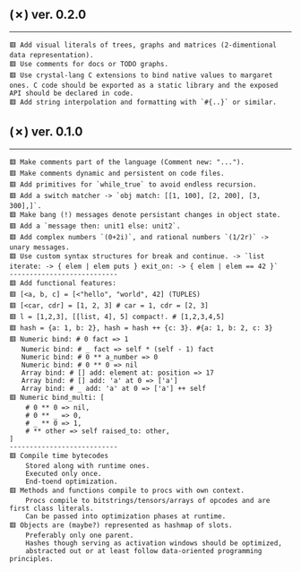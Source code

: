 ## (✗) ver. 0.2.0
-----------------
    🟥 Add visual literals of trees, graphs and matrices (2-dimentional data representation).
    🟥 Use comments for docs or TODO graphs.
    🟥 Use crystal-lang C extensions to bind native values to margaret ones. C code should be exported as a static library and the exposed API should be declared in code.
    🟥 Add string interpolation and formatting with `#{..}` or similar.

## (✗) ver. 0.1.0
-----------------
    🟥 Make comments part of the language (Comment new: "...").
    🟥 Make comments dynamic and persistent on code files.
    🟥 Add primitives for `while_true` to avoid endless recursion.
    🟥 Add a switch matcher -> `obj match: [[1, 100], [2, 200], [3, 300],]`.
    🟥 Make bang (!) messages denote persistant changes in object state.
    🟥 Add a `message then: unit1 else: unit2`.
    🟥 Add complex numbers `(0+2i)`, and rational numbers `(1/2r)` -> unary messages.
    🟥 Use custom syntax structures for break and continue. -> `list iterate: -> { elem | elem puts } exit_on: -> { elem | elem == 42 }`
    ---------------------------
    🟥 Add functional features:
    🟥 [<a, b, c] = [<"hello", "world", 42] (TUPLES)
    🟥 [<car, cdr] = [1, 2, 3] # car = 1, cdr = [2, 3]
    🟥 l = [1,2,3], [[list, 4], 5] compact!. # [1,2,3,4,5]
    🟥 hash = {a: 1, b: 2}, hash = hash ++ {c: 3}. #{a: 1, b: 2, c: 3}
    🟥 Numeric bind: # 0 fact => 1
       Numeric bind: # _ fact => self * (self - 1) fact
       Numeric bind: # 0 ** a_number => 0
       Numeric bind: # 0 ** 0 => nil
       Array bind: # [] add: element at: position => 17
       Array bind: # [] add: 'a' at 0 => ['a']
       Array bind: # _ add: 'a' at 0 => ['a'] ++ self
    🟥 Numeric bind_multi: [
        # 0 ** 0 => nil,
        # 0 ** _ => 0,
        # _ ** 0 => 1,
        # ** other => self raised_to: other,
    ]
    ---------------------------
    🟥 Compile time bytecodes
        Stored along with runtime ones.
        Executed only once.
        End-toend optimization.
    🟥 Methods and functions compile to procs with own context.
        Procs compile to bitstrings/tensors/arrays of opcodes and are first class literals.
        Can be passed into optimization phases at runtime.
    🟥 Objects are (maybe?) represented as hashmap of slots.
        Preferably only one parent.
        Hashes though serving as activation windows should be optimized,
        abstracted out or at least follow data-oriented programming principles.
